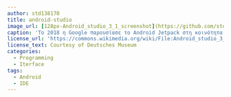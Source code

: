 ```yaml
---
author: std138170
title: android-studio
image_url: [128px-Android_studio_3_1_screenshot](https://github.com/std138170/gr/blob/gh-pages/images/128px-Android_studio_3_1_screenshot.png)
caption: 'Το 2018 η Google παρουσίασε το Android Jetpack στη κοινότητα των προγραμματιστών. Σχεδιασμένο για να κάνει πιο γρήγορη και πιο εύκολη την ανάπτυξη σύγχρονων και αξιόπιστων εφαρμογών Android, το Jetpack αποτελείται από ένα σύνολο εργαλείων, βιβλιοθηκών και αρχιτεκτονικών οδηγιών.'
license_url: 'https://commons.wikimedia.org/wiki/File:Android_studio_3_1_screenshot.png'
license_text: Courtesy of Deutsches Museum
categories:
  - Programming
  - Iterface
tags:
  - Android
  - IDE
---
```


